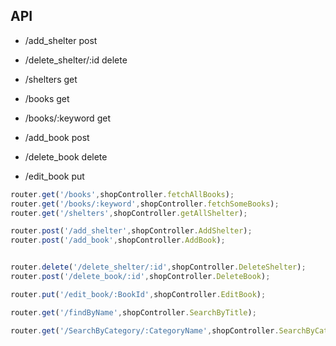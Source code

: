 
## API
- /add_shelter post 

- /delete_shelter/:id delete

- /shelters get

- /books get

- /books/:keyword get

- /add_book post

- /delete_book delete

- /edit_book put 


```Javascript
router.get('/books',shopController.fetchAllBooks);
router.get('/books/:keyword',shopController.fetchSomeBooks);
router.get('/shelters',shopController.getAllShelter);

router.post('/add_shelter',shopController.AddShelter);
router.post('/add_book',shopController.AddBook);


router.delete('/delete_shelter/:id',shopController.DeleteShelter);
router.post('/delete_book/:id',shopController.DeleteBook);

router.put('/edit_book/:BookId',shopController.EditBook);

router.get('/findByName',shopController.SearchByTitle);

router.get('/SearchByCategory/:CategoryName',shopController.SearchByCategory);




```

